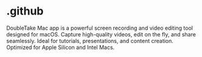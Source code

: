 # .github
DoubleTake Mac app is a powerful screen recording and video editing tool designed for macOS. Capture high-quality videos, edit on the fly, and share seamlessly. Ideal for tutorials, presentations, and content creation. Optimized for Apple Silicon and Intel Macs.

